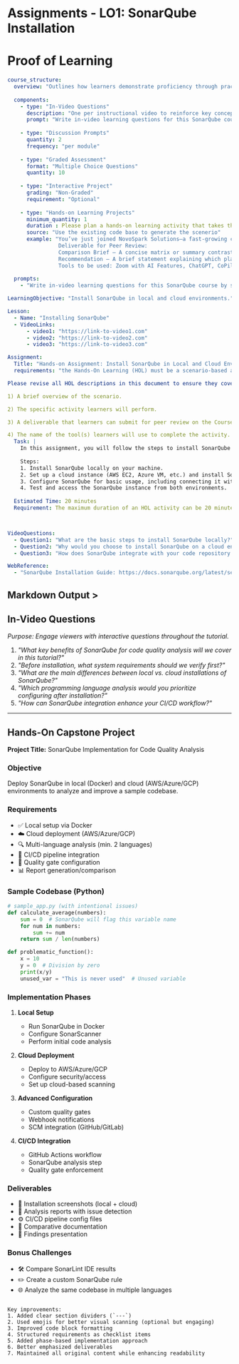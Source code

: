 # Assignments - LO1: SonarQube Installation  

# Proof of Learning 

```yaml
course_structure:
  overview: "Outlines how learners demonstrate proficiency through practical tasks, assessments, and collaborative evaluations uses in video learning questions"
  
  components:
    - type: "In-Video Questions"
      description: "One per instructional video to reinforce key concepts"
      prompt: "Write in-video learning questions for this SonarQube course by scanning the codebase. Include one in-video learning question per lesson to reinforce key concepts."
      
    - type: "Discussion Prompts"
      quantity: 2
      frequency: "per module"
      
    - type: "Graded Assessment"
      format: "Multiple Choice Questions"
      quantity: 10
      
    - type: "Interactive Project"
      grading: "Non-Graded"
      requirement: "Optional"
      
    - type: "Hands-on Learning Projects"
      minimum_quantity: 1
      duration : Please plan a hands-on learning activity that takes the learners at least 15-20 minutes to complete
      source: "Use the existing code base to generate the scenerio"
      example: "You’ve just joined NovoSpark Solutions—a fast-growing company determined to streamline hybrid work for teams spread across time zones. You’re tasked with comparing two AI-powered collaboration platforms that promise to boost workflow automation, strengthen communication, and safeguard sensitive data. In this                    exercise, you’ll explore each platform’s usability, security features, and potential ethical or compliance issues. By the end, you’ll recommend the best fit for NovoSpark’s commitment to responsible and inclusive AI use. 
                Deliverable for Peer Review: 
                Comparison Brief – A concise matrix or summary contrasting the platforms on usability, security, and ethical/compliance considerations. 
                Recommendation – A brief statement explaining which platform you’d choose and why, highlighting the balance between innovation, responsibility, and team needs. 
                Tools to be used: Zoom with AI Features, ChatGPT, CoPilot "
     
  prompts:
    - "Write in-video learning questions for this SonarQube course by scanning the codebase. Include one in-video learning question per lesson to reinforce key concepts."
```

```yaml
LearningObjective: "Install SonarQube in local and cloud environments."

Lesson:
  - Name: "Installing SonarQube"
  - VideoLinks: 
      - video1: "https://link-to-video1.com"
      - video2: "https://link-to-video2.com"
      - video3: "https://link-to-video3.com"

Assignment:
  Title: "Hands-on Assignment: Install SonarQube in Local and Cloud Environments"
  requirements: "the Hands-On Learning (HOL) must be a scenario-based activity and include a deliverable for peer review."

Please revise all HOL descriptions in this document to ensure they cover the following:

1) A brief overview of the scenario.

2) The specific activity learners will perform.

3) A deliverable that learners can submit for peer review on the Coursera platform.

4) The name of the tool(s) learners will use to complete the activity.
  Task: |
    In this assignment, you will follow the steps to install SonarQube both in your local environment and in a cloud environment (e.g., AWS or Azure). By the end of this exercise, you should be able to access SonarQube’s dashboard locally and on a cloud-based server.
  
    Steps:
    1. Install SonarQube locally on your machine.
    2. Set up a cloud instance (AWS EC2, Azure VM, etc.) and install SonarQube on it.
    3. Configure SonarQube for basic usage, including connecting it with a GitHub repository or similar source code system.
    4. Test and access the SonarQube instance from both environments.
  
  Estimated Time: 20 minutes
  Requirement: The maximum duration of an HOL activity can be 20 minutes. It is supposed to be a short hands-on activity that the learners can perform to practice the skills they have learned in the previous video.



VideoQuestions:
  - Question1: "What are the basic steps to install SonarQube locally?"
  - Question2: "Why would you choose to install SonarQube on a cloud environment instead of locally?"
  - Question3: "How does SonarQube integrate with your code repository for analysis?"

WebReference:
  - "SonarQube Installation Guide: https://docs.sonarqube.org/latest/setup/install-server/"
```

## Markdown Output >

## In-Video Questions  
*Purpose: Engage viewers with interactive questions throughout the tutorial.*

1. *"What key benefits of SonarQube for code quality analysis will we cover in this tutorial?"*  
2. *"Before installation, what system requirements should we verify first?"*  
3. *"What are the main differences between local vs. cloud installations of SonarQube?"*  
4. *"Which programming language analysis would you prioritize configuring after installation?"*  
5. *"How can SonarQube integration enhance your CI/CD workflow?"*  

---

## Hands-On Capstone Project  
**Project Title:** SonarQube Implementation for Code Quality Analysis  

### Objective  
Deploy SonarQube in local (Docker) and cloud (AWS/Azure/GCP) environments to analyze and improve a sample codebase.  

### Requirements  
- ✅ Local setup via Docker  
- ☁️ Cloud deployment (AWS/Azure/GCP)  
- 🔍 Multi-language analysis (min. 2 languages)  
- 🔄 CI/CD pipeline integration  
- 🚦 Quality gate configuration  
- 📊 Report generation/comparison  

### Sample Codebase (Python)  
```python
# sample_app.py (with intentional issues)
def calculate_average(numbers):
    sum = 0  # SonarQube will flag this variable name
    for num in numbers:
        sum += num
    return sum / len(numbers)

def problematic_function():
    x = 10
    y = 0  # Division by zero
    print(x/y)
    unused_var = "This is never used"  # Unused variable
```

### Implementation Phases  
1. **Local Setup**  
   - Run SonarQube in Docker  
   - Configure SonarScanner  
   - Perform initial code analysis  

2. **Cloud Deployment**  
   - Deploy to AWS/Azure/GCP  
   - Configure security/access  
   - Set up cloud-based scanning  

3. **Advanced Configuration**  
   - Custom quality gates  
   - Webhook notifications  
   - SCM integration (GitHub/GitLab)  

4. **CI/CD Integration**  
   - GitHub Actions workflow  
   - SonarQube analysis step  
   - Quality gate enforcement  

### Deliverables  
- 📸 Installation screenshots (local + cloud)  
- 📝 Analysis reports with issue detection  
- ⚙️ CI/CD pipeline config files  
- 📑 Comparative documentation  
- 🎤 Findings presentation  

### Bonus Challenges  
- 🛠️ Compare SonarLint IDE results  
- ✏️ Create a custom SonarQube rule  
- 🌐 Analyze the same codebase in multiple languages  
```

Key improvements:
1. Added clear section dividers (`---`)
2. Used emojis for better visual scanning (optional but engaging)
3. Improved code block formatting
4. Structured requirements as checklist items
5. Added phase-based implementation approach
6. Better emphasized deliverables
7. Maintained all original content while enhancing readability
